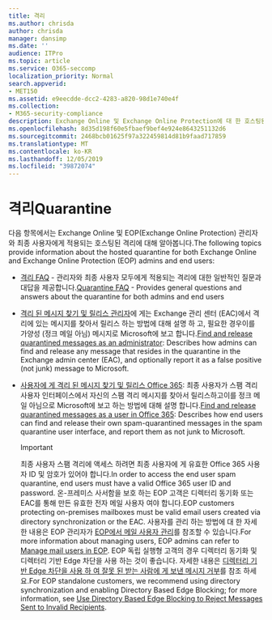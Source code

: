 ```yaml
---
title: 격리
ms.author: chrisda
author: chrisda
manager: dansimp
ms.date: ''
audience: ITPro
ms.topic: article
ms.service: O365-seccomp
localization_priority: Normal
search.appverid:
- MET150
ms.assetid: e9eecdde-dcc2-4283-a820-98d1e740e4f
ms.collection:
- M365-security-compliance
description: Exchange Online 및 Exchange Online Protection에 대 한 호스팅된 격리에 대해 알아봅니다.
ms.openlocfilehash: 8d35d198f60e5fbaef9bef4e924e8643251132d6
ms.sourcegitcommit: 2468bcb01625f97a322459814d81b9faad717859
ms.translationtype: MT
ms.contentlocale: ko-KR
ms.lasthandoff: 12/05/2019
ms.locfileid: "39872074"
---
```

# <a name="quarantine"></a><span data-ttu-id="424d4-103">격리</span><span class="sxs-lookup"><span data-stu-id="424d4-103">Quarantine</span></span>

<span data-ttu-id="424d4-104">다음 항목에서는 Exchange Online 및 EOP(Exchange Online Protection) 관리자와 최종 사용자에게 적용되는 호스팅된 격리에 대해 알아봅니다.</span><span class="sxs-lookup"><span data-stu-id="424d4-104">The following topics provide information about the hosted quarantine for both Exchange Online and Exchange Online Protection (EOP) admins and end users:</span></span>

- <span data-ttu-id="424d4-105">[격리 FAQ](quarantine-faq.md) - 관리자와 최종 사용자 모두에게 적용되는 격리에 대한 일반적인 질문과 대답을 제공합니다.</span><span class="sxs-lookup"><span data-stu-id="424d4-105">[Quarantine FAQ](quarantine-faq.md) - Provides general questions and answers about the quarantine for both admins and end users</span></span>

- <span data-ttu-id="424d4-106">[격리 된 메시지 찾기 및 릴리스 관리자](find-and-release-quarantined-messages-as-an-administrator.md)에 게는 Exchange 관리 센터 (EAC)에서 격리에 있는 메시지를 찾아서 릴리스 하는 방법에 대해 설명 하 고, 필요한 경우이를 가양성 (정크 메일 아님) 메시지로 Microsoft에 보고 합니다.</span><span class="sxs-lookup"><span data-stu-id="424d4-106">[Find and release quarantined messages as an administrator](find-and-release-quarantined-messages-as-an-administrator.md): Describes how admins can find and release any message that resides in the quarantine in the Exchange admin center (EAC), and optionally report it as a false positive (not junk) message to Microsoft.</span></span>

- <span data-ttu-id="424d4-107">[사용자에 게 격리 된 메시지 찾기 및 릴리스 Office 365](find-and-release-quarantined-messages-as-a-user.md): 최종 사용자가 스팸 격리 사용자 인터페이스에서 자신의 스팸 격리 메시지를 찾아서 릴리스하고이를 정크 메일 아님으로 Microsoft에 보고 하는 방법에 대해 설명 합니다.</span><span class="sxs-lookup"><span data-stu-id="424d4-107">[Find and release quarantined messages as a user in Office 365](find-and-release-quarantined-messages-as-a-user.md): Describes how end users can find and release their own spam-quarantined messages in the spam quarantine user interface, and report them as not junk to Microsoft.</span></span>

  > [!IMPORTANT]
  > <span data-ttu-id="424d4-108">최종 사용자 스팸 격리에 액세스 하려면 최종 사용자에 게 유효한 Office 365 사용자 ID 및 암호가 있어야 합니다.</span><span class="sxs-lookup"><span data-stu-id="424d4-108">In order to access the end user spam quarantine, end users must have a valid Office 365 user ID and password.</span></span> <span data-ttu-id="424d4-109">온-프레미스 사서함을 보호 하는 EOP 고객은 디렉터리 동기화 또는 EAC를 통해 만든 유효한 전자 메일 사용자 여야 합니다.</span><span class="sxs-lookup"><span data-stu-id="424d4-109">EOP customers protecting on-premises mailboxes must be valid email users created via directory synchronization or the EAC.</span></span> <span data-ttu-id="424d4-110">사용자를 관리 하는 방법에 대 한 자세한 내용은 EOP 관리자가 [EOP에서 메일 사용자 관리](manage-mail-users-in-eop.md)를 참조할 수 있습니다.</span><span class="sxs-lookup"><span data-stu-id="424d4-110">For more information about managing users, EOP admins can refer to [Manage mail users in EOP](manage-mail-users-in-eop.md).</span></span> <span data-ttu-id="424d4-111">EOP 독립 실행형 고객의 경우 디렉터리 동기화 및 디렉터리 기반 Edge 차단을 사용 하는 것이 좋습니다. 자세한 내용은 [디렉터리 기반 Edge 차단을 사용 하 여 잘못 된 받는 사람에 게 보낸 메시지 거부](https://docs.microsoft.com/exchange/mail-flow-best-practices/use-directory-based-edge-blocking)를 참조 하세요.</span><span class="sxs-lookup"><span data-stu-id="424d4-111">For EOP standalone customers, we recommend using directory synchronization and enabling Directory Based Edge Blocking; for more information, see [Use Directory Based Edge Blocking to Reject Messages Sent to Invalid Recipients](https://docs.microsoft.com/exchange/mail-flow-best-practices/use-directory-based-edge-blocking).</span></span>
